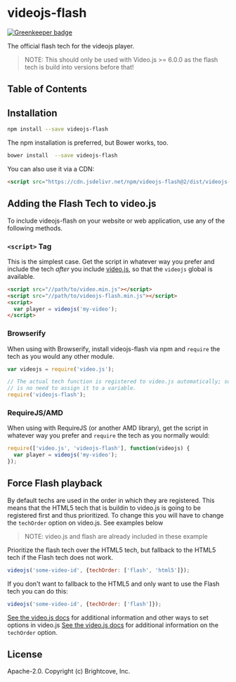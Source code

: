 # videojs-flash

[![Greenkeeper badge](https://badges.greenkeeper.io/videojs/videojs-flash.svg)](https://greenkeeper.io/)

The official flash tech for the videojs player.

> NOTE: This should only be used with Video.js >= 6.0.0 as the flash tech is build into versions before that!

## Table of Contents

<!-- START doctoc -->
<!-- END doctoc -->
## Installation

```sh
npm install --save videojs-flash
```

The npm installation is preferred, but Bower works, too.

```sh
bower install  --save videojs-flash
```

You can also use it via a CDN:
 ```html
<script src="https://cdn.jsdelivr.net/npm/videojs-flash@2/dist/videojs-flash.min.js"></script>
 ```

## Adding the Flash Tech to video.js

To include videojs-flash on your website or web application, use any of the following methods.

### `<script>` Tag

This is the simplest case. Get the script in whatever way you prefer and include the tech _after_ you include [video.js][videojs], so that the `videojs` global is available.

```html
<script src="//path/to/video.min.js"></script>
<script src="//path/to/videojs-flash.min.js"></script>
<script>
  var player = videojs('my-video');
</script>
```

### Browserify

When using with Browserify, install videojs-flash via npm and `require` the tech as you would any other module.

```js
var videojs = require('video.js');

// The actual tech function is registered to video.js automatically; so, there
// is no need to assign it to a variable.
require('videojs-flash');
```

### RequireJS/AMD

When using with RequireJS (or another AMD library), get the script in whatever way you prefer and `require` the tech as you normally would:

```js
require(['video.js', 'videojs-flash'], function(videojs) {
  var player = videojs('my-video');
});
```

## Force Flash playback

By default techs are used in the order in which they are registered. This means that the HTML5 tech that is buildin to video.js is going to be registered first and thus prioritized. To change this you will have to change the `techOrder` option on video.js. See examples below

> NOTE: video.js and flash are already included in these example

Prioritize the flash tech over the HTML5 tech, but fallback to the HTML5 tech if the Flash tech does not work.
```js
videojs('some-video-id', {techOrder: ['flash', 'html5']});
```

If you don't want to fallback to the HTML5 and only want to use the Flash tech you can do this:
```js
videojs('some-video-id', {techOrder: ['flash']});
```

[See the video.js docs](https://github.com/videojs/video.js/blob/master/docs/guides/setup.md#options) for additional information and other ways to set options in video.js
[See the video.js docs](https://github.com/videojs/video.js/blob/master/docs/guides/options.md#techorder) for additional information on the `techOrder` option.

## License

Apache-2.0. Copyright (c) Brightcove, Inc.


[videojs]: http://videojs.com/
